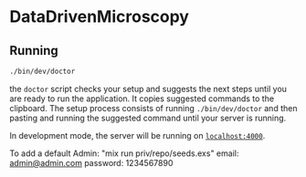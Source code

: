 # DataDrivenMicroscopy

## Running

```bash
./bin/dev/doctor
```

the `doctor` script checks your setup and suggests the next steps until you are
ready to run the application. It copies suggested commands to the clipboard.
The setup process consists of running `./bin/dev/doctor` and then pasting and
running the suggested command until your server is running.

In development mode, the server will be running on [`localhost:4000`](http://localhost:4000).


To add a default Admin: "mix run priv/repo/seeds.exs" 
email: admin@admin.com
password: 1234567890

